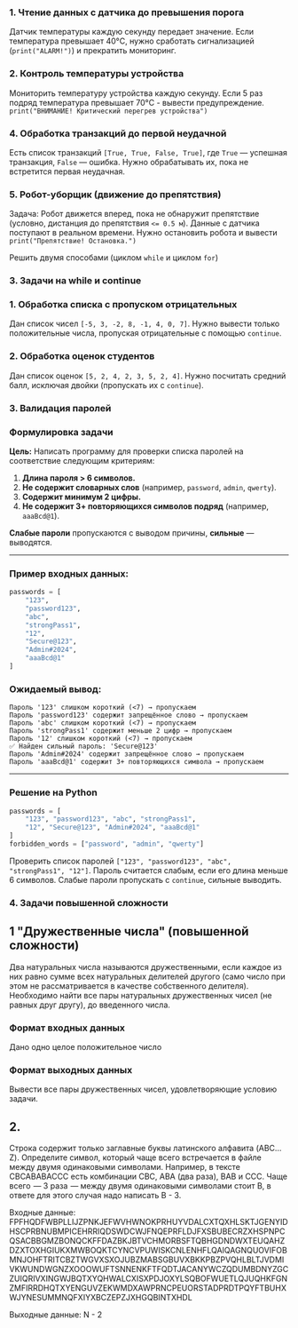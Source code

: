 ### 1. Чтение данных с датчика до превышения порога

Датчик температуры каждую секунду передает значение. Если температура превышает 40°C, нужно сработать сигнализацией (`print("ALARM!")`) и прекратить мониторинг.

### 2. Контроль температуры устройства

Мониторить температуру устройства каждую секунду. Если 5 раз подряд температура превышает 70°C - вывести предупреждение.
`print("ВНИМАНИЕ! Критический перегрев устройства")`

### 4. Обработка транзакций до первой неудачной

Есть список транзакций `[True, True, False, True]`, где `True` — успешная транзакция, `False` — ошибка. Нужно обрабатывать их, пока не встретится первая неудачная.

### 5. Робот-уборщик (движение до препятствия)

Задача:
Робот движется вперед, пока не обнаружит препятствие (условно, дистанция до препятствия `<= 0.5 м`). Данные с датчика поступают в реальном времени.
Нужно остановить робота и вывести `print("Препятствие! Остановка.")`

Решить двумя способами (циклом `while` и циклом `for`)



### 3. Задачи на while и continue

### 1. Обработка списка с пропуском отрицательных

Дан список чисел `[-5, 3, -2, 8, -1, 4, 0, 7]`. Нужно вывести только положительные числа, пропуская отрицательные с помощью `continue`.

### 2. Обработка оценок студентов

Дан список оценок `[5, 2, 4, 2, 3, 5, 2, 4]`. Нужно посчитать средний балл, исключая двойки (пропускать их с `continue`).

### 3. Валидация паролей

### **Формулировка задачи**  

**Цель:** Написать программу для проверки списка паролей на соответствие следующим критериям:  

1. **Длина пароля > 6 символов.**  
2. **Не содержит словарных слов** (например, `password`, `admin`, `qwerty`). 
3. **Содержит минимум 2 цифры.**  
 4. **Не содержит 3+ повторяющихся символов подряд** (например, `aaaBcd@1`).  

**Слабые пароли** пропускаются с выводом причины, **сильные** — выводятся.  

---

### **Пример входных данных:**  
```python
passwords = [
    "123", 
    "password123", 
    "abc", 
    "strongPass1", 
    "12", 
    "Secure@123", 
    "Admin#2024", 
    "aaaBcd@1"
]
```

### **Ожидаемый вывод:**  
```
Пароль '123' слишком короткий (<7) → пропускаем  
Пароль 'password123' содержит запрещённое слово → пропускаем  
Пароль 'abc' слишком короткий (<7) → пропускаем  
Пароль 'strongPass1' содержит меньше 2 цифр → пропускаем  
Пароль '12' слишком короткий (<7) → пропускаем  
✅ Найден сильный пароль: 'Secure@123'  
Пароль 'Admin#2024' содержит запрещённое слово → пропускаем  
Пароль 'aaaBcd@1' содержит 3+ повторяющихся символа → пропускаем  
```

---

### **Решение на Python**  
```python
passwords = [
    "123", "password123", "abc", "strongPass1", 
    "12", "Secure@123", "Admin#2024", "aaaBcd@1"
]
forbidden_words = ["password", "admin", "qwerty"]
```

Проверить список паролей `["123", "password123", "abc", "strongPass1", "12"]`. Пароль считается слабым, если его длина меньше 6 символов. Слабые пароли пропускать с `continue`, сильные выводить.



### 4. Задачи повышенной сложности

## 1 "Дружественные числа" (повышенной сложности)

Два натуральных числа называются дружественными, если каждое из них равно сумме всех натуральных делителей другого
(само число при этом не рассматривается в качестве собственного делителя). 
Необходимо найти все пары натуральных дружественных чисел (не равных друг другу), до введенного числа.

### Формат входных данных

Дано одно целое положительное число

### Формат выходных данных

Вывести все пары дружественных чисел, удовлетворяющие условию задачи.

## 2. 
Строка содержит только заглавные буквы латинского алфавита (ABC…Z). Определите символ, который чаще всего встречается в файле между двумя одинаковыми символами.
Например, в тексте CBCABABACCC есть комбинации CBC, ABA (два раза), BAB и CCC. Чаще всего  — 3 раза  — между двумя одинаковыми символами стоит B, в ответе для этого случая надо написать B - 3.

Входные данные:
FPFHQDFWBPLLIJZPNKJEFWVHWNOKPRHUYVDALCXTQXHLSKTJGENYIDHSCPRBNUBMPICEHRRIQDSWDCWJFNQEPRFLDJFXSBUBECRZXHSPNPCQSACBBGMZBONQCKFFDAZBKJBTVCHMORBSFTQBHGDNDWXTEUQAHZDZXTOXHGIUKXMWBOQKTCYNCVPUWISKCNLENHFLQAIQAGNQUOVIFOBMNJOHFTRITCBZTWGVXSXOJUBZMABSGBUVXBKKPBZPVQHLBLTJVDMIVKWUNDWGNZXOOOWUFTSNNENKFTFQDTJACANYWCZQDUMBDNYZGCZUIQRIVXINGWJBQTXYQHWALCXISXPDJOXYLSQBOFWUETLQJUQHKFGNZMFIRRDHQTXYENGUVZEKWMDXAWPRNCPEUORSTADPRDTPQYFTBUHXWJYNESUMMNQFXIYXBCZEPZJXHGQBINTXHDL

Выходные данные:
N - 2
